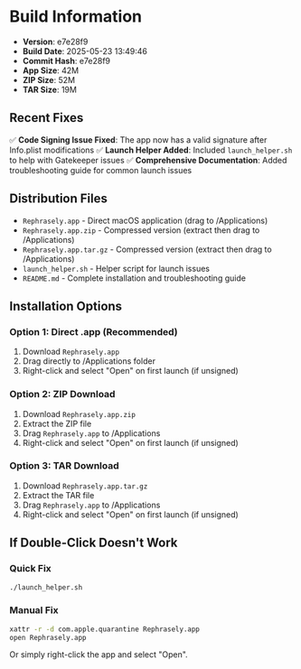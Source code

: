 # Build Information

- **Version**: e7e28f9
- **Build Date**: 2025-05-23 13:49:46
- **Commit Hash**: e7e28f9
- **App Size**:  42M
- **ZIP Size**:  52M
- **TAR Size**:  19M

## Recent Fixes

✅ **Code Signing Issue Fixed**: The app now has a valid signature after Info.plist modifications
✅ **Launch Helper Added**: Included `launch_helper.sh` to help with Gatekeeper issues
✅ **Comprehensive Documentation**: Added troubleshooting guide for common launch issues

## Distribution Files

- `Rephrasely.app` - Direct macOS application (drag to /Applications)
- `Rephrasely.app.zip` - Compressed version (extract then drag to /Applications)
- `Rephrasely.app.tar.gz` - Compressed version (extract then drag to /Applications)
- `launch_helper.sh` - Helper script for launch issues
- `README.md` - Complete installation and troubleshooting guide

## Installation Options

### Option 1: Direct .app (Recommended)
1. Download `Rephrasely.app`
2. Drag directly to /Applications folder
3. Right-click and select "Open" on first launch (if unsigned)

### Option 2: ZIP Download
1. Download `Rephrasely.app.zip`
2. Extract the ZIP file
3. Drag `Rephrasely.app` to /Applications
4. Right-click and select "Open" on first launch (if unsigned)

### Option 3: TAR Download
1. Download `Rephrasely.app.tar.gz`
2. Extract the TAR file
3. Drag `Rephrasely.app` to /Applications
4. Right-click and select "Open" on first launch (if unsigned)

## If Double-Click Doesn't Work

### Quick Fix
```bash
./launch_helper.sh
```

### Manual Fix
```bash
xattr -r -d com.apple.quarantine Rephrasely.app
open Rephrasely.app
```

Or simply right-click the app and select "Open".

